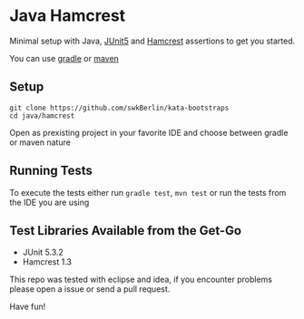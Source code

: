 # Java Hamcrest

Minimal setup with Java, [JUnit5](https://junit.org/junit5/) and [Hamcrest](http://hamcrest.org/) assertions to get you started.

You can use [gradle](https://gradle.org/) or [maven](https://maven.apache.org/)

## Setup

    git clone https://github.com/swkBerlin/kata-bootstraps
    cd java/hamcrest

Open as prexisting project in your favorite IDE and choose between gradle or maven nature


## Running Tests

To execute the tests either run `gradle test`, `mvn test` or run the tests from the IDE you are using

## Test Libraries Available from the Get-Go
- JUnit 5.3.2
- Hamcrest 1.3

This repo was tested with eclipse and idea, if you encounter problems please open a issue or send a pull request.

Have fun!
